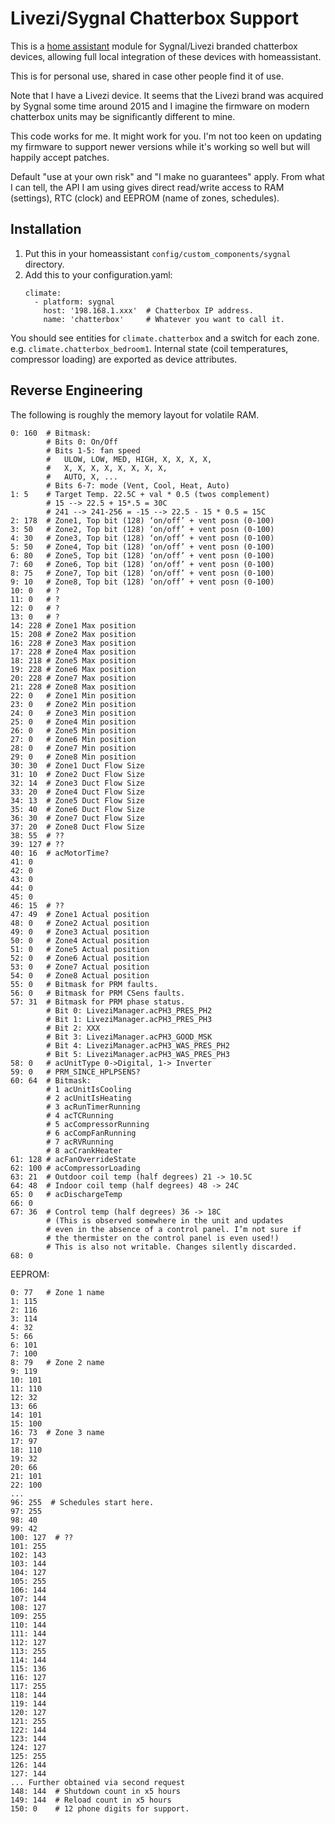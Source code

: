 # Livezi/Sygnal Chatterbox Support

This is a [home assistant](https://homeassistant.io) module for Sygnal/Livezi
branded chatterbox devices, allowing full local integration of these devices with
homeassistant.

This is for personal use, shared in case other people find it of use. 

Note that I have a Livezi device. It seems that the Livezi brand was acquired by 
Sygnal some time around 2015 and I imagine the firmware on modern chatterbox units 
may be significantly different to mine.

This code works for me. It might work for you. I'm not too keen on updating my
firmware to support newer versions while it's working so well but will happily
accept patches.

Default "use at your own risk" and "I make no guarantees" apply.
From what I can tell, the API I am using gives direct read/write access 
to RAM (settings), RTC (clock) and EEPROM (name of zones, schedules).

## Installation

1. Put this in your homeassistant `config/custom_components/sygnal` directory.
2. Add this to your configuration.yaml:
   ```
   climate:
     - platform: sygnal
       host: '198.168.1.xxx'  # Chatterbox IP address.
       name: 'chatterbox'     # Whatever you want to call it.
   ```

You should see entities for `climate.chatterbox` and a switch for each zone.
e.g. `climate.chatterbox_bedroom1`. Internal state (coil
temperatures, compressor loading) are exported as device attributes.


## Reverse Engineering

The following is roughly the memory layout for volatile RAM.

```
0: 160  # Bitmask:
        # Bits 0: On/Off
        # Bits 1-5: fan speed
        #   ULOW, LOW, MED, HIGH, X, X, X, X, 
        #   X, X, X, X, X, X, X, X, 
        #   AUTO, X, ...
        # Bits 6-7: mode (Vent, Cool, Heat, Auto)
1: 5    # Target Temp. 22.5C + val * 0.5 (twos complement)
        # 15 --> 22.5 + 15*.5 = 30C
        # 241 --> 241-256 = -15 --> 22.5 - 15 * 0.5 = 15C 
2: 178  # Zone1, Top bit (128) ‘on/off’ + vent posn (0-100)
3: 50   # Zone2, Top bit (128) ‘on/off’ + vent posn (0-100)
4: 30   # Zone3, Top bit (128) ‘on/off’ + vent posn (0-100)
5: 50   # Zone4, Top bit (128) ‘on/off’ + vent posn (0-100)
6: 80   # Zone5, Top bit (128) ‘on/off’ + vent posn (0-100)
7: 60   # Zone6, Top bit (128) ‘on/off’ + vent posn (0-100)
8: 75   # Zone7, Top bit (128) ‘on/off’ + vent posn (0-100)
9: 10   # Zone8, Top bit (128) ‘on/off’ + vent posn (0-100)
10: 0   # ?
11: 0   # ?
12: 0   # ?
13: 0   # ?
14: 228 # Zone1 Max position 
15: 208 # Zone2 Max position
16: 228 # Zone3 Max position
17: 228 # Zone4 Max position
18: 218 # Zone5 Max position
19: 228 # Zone6 Max position
20: 228 # Zone7 Max position
21: 228 # Zone8 Max position
22: 0   # Zone1 Min position
23: 0   # Zone2 Min position
24: 0   # Zone3 Min position
25: 0   # Zone4 Min position
26: 0   # Zone5 Min position
27: 0   # Zone6 Min position
28: 0   # Zone7 Min position
29: 0   # Zone8 Min position
30: 30  # Zone1 Duct Flow Size
31: 10  # Zone2 Duct Flow Size
32: 14  # Zone3 Duct Flow Size
33: 20  # Zone4 Duct Flow Size
34: 13  # Zone5 Duct Flow Size
35: 40  # Zone6 Duct Flow Size
36: 30  # Zone7 Duct Flow Size
37: 20  # Zone8 Duct Flow Size
38: 55  # ??
39: 127 # ??
40: 16  # acMotorTime?
41: 0
42: 0
43: 0
44: 0
45: 0
46: 15  # ??
47: 49  # Zone1 Actual position
48: 0   # Zone2 Actual position
49: 0   # Zone3 Actual position
50: 0   # Zone4 Actual position
51: 0   # Zone5 Actual position
52: 0   # Zone6 Actual position
53: 0   # Zone7 Actual position
54: 0   # Zone8 Actual position
55: 0   # Bitmask for PRM faults.
56: 0   # Bitmask for PRM CSens faults.
57: 31  # Bitmask for PRM phase status.
        # Bit 0: LiveziManager.acPH3_PRES_PH2 
        # Bit 1: LiveziManager.acPH3_PRES_PH3 
        # Bit 2: XXX
        # Bit 3: LiveziManager.acPH3_GOOD_MSK
        # Bit 4: LiveziManager.acPH3_WAS_PRES_PH2
        # Bit 5: LiveziManager.acPH3_WAS_PRES_PH3
58: 0   # acUnitType 0->Digital, 1-> Inverter
59: 0   # PRM_SINCE_HPLPSENS?
60: 64  # Bitmask:
        # 1 acUnitIsCooling
        # 2 acUnitIsHeating
        # 3 acRunTimerRunning
        # 4 acTCRunning
        # 5 acCompressorRunning
        # 6 acCompFanRunning
        # 7 acRVRunning
        # 8 acCrankHeater
61: 128 # acFanOverrideState
62: 100 # acCompressorLoading
63: 21  # Outdoor coil temp (half degrees) 21 -> 10.5C
64: 48  # Indoor coil temp (half degrees) 48 -> 24C
65: 0   # acDischargeTemp
66: 0
67: 36  # Control temp (half degrees) 36 -> 18C
        # (This is observed somewhere in the unit and updates
        # even in the absence of a control panel. I’m not sure if
        # the thermister on the control panel is even used!)
        # This is also not writable. Changes silently discarded.
68: 0
```

EEPROM:

```
0: 77   # Zone 1 name
1: 115
2: 116
3: 114
4: 32
5: 66
6: 101
7: 100
8: 79   # Zone 2 name
9: 119
10: 101
11: 110
12: 32
13: 66
14: 101
15: 100
16: 73  # Zone 3 name
17: 97
18: 110
19: 32
20: 66
21: 101
22: 100
...
96: 255  # Schedules start here.
97: 255
98: 40
99: 42
100: 127  # ??
101: 255
102: 143
103: 144
104: 127
105: 255
106: 144
107: 144
108: 127
109: 255
110: 144
111: 144
112: 127
113: 255
114: 144
115: 136
116: 127
117: 255
118: 144
119: 144
120: 127
121: 255
122: 144
123: 144
124: 127
125: 255
126: 144
127: 144
... Further obtained via second request
148: 144  # Shutdown count in x5 hours
149: 144  # Reload count in x5 hours
150: 0    # 12 phone digits for support.

```
